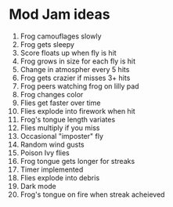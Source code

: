# Mod Jam ideas

1. Frog camouflages slowly
2. Frog gets sleepy
3. Score floats up when fly is hit
4. Frog grows in size for each fly is hit
5. Change in atmospher every 5 hits
6. Frog gets crazier if misses 3+ hits
7. Frog peers watching frog on lilly pad
8. Frog changes color
9. Flies get faster over time
10. Flies explode into firework when hit
11. Frog's tongue length variates
12. Flies multiply if you miss
13. Occasional "imposter" fly
14. Random wind gusts
15. Poison Ivy flies
16. Frog tongue gets longer for streaks
17. Timer implemented
18. Flies explode into debris
19. Dark mode
20. Frog's tongue on fire when streak acheieved
